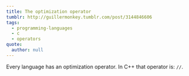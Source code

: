 ```yaml
---
title: The optimization operator
tumblr: http://guillermonkey.tumblr.com/post/3144846606
tags:
  - programming-languages
  - c
  - operators
quote:
  author: null
---
```


Every language has an optimization operator. In C++ that operator is: `//`.
